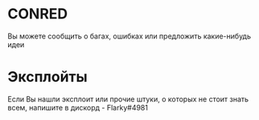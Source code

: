 # CONRED
Вы можете сообщить о багах, ошибках или предложить какие-нибудь идеи

# Эксплойты
Если Вы нашли эксплоит или прочие штуки, о которых не стоит знать всем, напишите в дискорд - Flarky#4981
